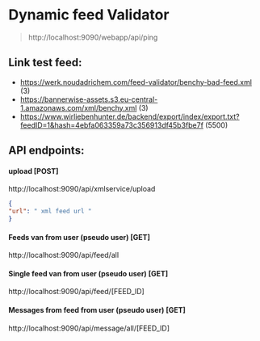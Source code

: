 # Dynamic feed Validator

> http://localhost:9090/webapp/api/ping

## Link test feed: 
- https://werk.noudadrichem.com/feed-validator/benchy-bad-feed.xml (3)
- https://bannerwise-assets.s3.eu-central-1.amazonaws.com/xml/benchy.xml (3)
- https://www.wirliebenhunter.de/backend/export/index/export.txt?feedID=1&hash=4ebfa063359a73c356913df45b3fbe7f (5500)


## API endpoints:

#### upload [POST]
http://localhost:9090/api/xmlservice/upload
```json
{
"url": " xml feed url "
}
```

#### Feeds van from  user (pseudo user) [GET] 
http://localhost:9090/api/feed/all

#### Single feed van from  user (pseudo user) [GET] 
http://localhost:9090/api/feed/[FEED_ID]

#### Messages from feed from user (pseudo user) [GET]
 http://localhost:9090/api/message/all/[FEED_ID]
